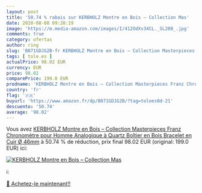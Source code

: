 ```yaml
---
layout: post
title: '50.74 % rabais sur KERBHOLZ Montre en Bois – Collection Mas'
date: 2020-08-08 09:28:19
image: 'https://m.media-amazon.com/images/I/412OdXv34CL._SL200_.jpg'
comments: true
category: ofertas
author: ring
slug: 'B071GDJG2B-fr KERBHOLZ Montre en Bois – Collection Masterpieces Franz...'
tags: [ tole.es ]
actualPrice: 98.02 EUR
currency: EUR
price: 98.02
comparePrice: 199.0 EUR
prodname: 'KERBHOLZ Montre en Bois – Collection Masterpieces Franz Chronomètre pour Homme Analogique à Quartz  Boîtier en Bois  Bracelet en Cuir Ø 46mm'
country: 'fr'
flag: '🇫🇷'
buyurl: 'https://www.amazon.fr/dp/B071GDJG2B/?tag=tolees0d-21'
descuento: '50.74'
average: '98.02'
---
```


Vous avez [KERBHOLZ Montre en Bois – Collection Masterpieces Franz Chronomètre pour Homme Analogique à Quartz  Boîtier en Bois  Bracelet en Cuir Ø 46mm](https://www.amazon.fr/dp/B071GDJG2B/?tag=tolees0d-21)  à  50.74 % de réduction, prix final  98.02 EUR (original: 199.0 EUR) ici:

[![KERBHOLZ Montre en Bois – Collection Mas](https://m.media-amazon.com/images/I/412OdXv34CL._SL200_.jpg)](https://www.amazon.fr/dp/B071GDJG2B/?tag=tolees0d-21)

ℹ️:


[🛒 Achetez-le maintenant!!](https://www.amazon.fr/dp/B071GDJG2B/?tag=tolees0d-21)
